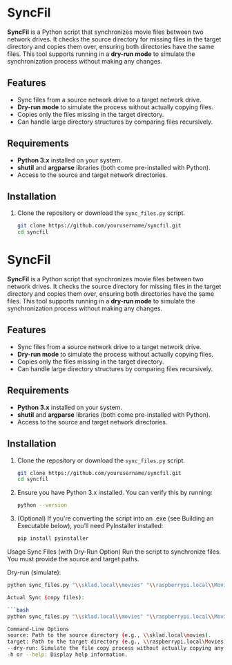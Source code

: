 # SyncFil

**SyncFil** is a Python script that synchronizes movie files between two network drives. It checks the source directory for missing files in the target directory and copies them over, ensuring both directories have the same files. This tool supports running in a **dry-run mode** to simulate the synchronization process without making any changes.

## Features

- Sync files from a source network drive to a target network drive.
- **Dry-run mode** to simulate the process without actually copying files.
- Copies only the files missing in the target directory.
- Can handle large directory structures by comparing files recursively.

## Requirements

- **Python 3.x** installed on your system.
- **shutil** and **argparse** libraries (both come pre-installed with Python).
- Access to the source and target network directories.

## Installation

1. Clone the repository or download the `sync_files.py` script.

   ```bash
   git clone https://github.com/yourusername/syncfil.git
   cd syncfil

# SyncFil

**SyncFil** is a Python script that synchronizes movie files between two network drives. It checks the source directory for missing files in the target directory and copies them over, ensuring both directories have the same files. This tool supports running in a **dry-run mode** to simulate the synchronization process without making any changes.

## Features

- Sync files from a source network drive to a target network drive.
- **Dry-run mode** to simulate the process without actually copying files.
- Copies only the files missing in the target directory.
- Can handle large directory structures by comparing files recursively.

## Requirements

- **Python 3.x** installed on your system.
- **shutil** and **argparse** libraries (both come pre-installed with Python).
- Access to the source and target network directories.

## Installation

1. Clone the repository or download the `sync_files.py` script.

   ```bash
   git clone https://github.com/yourusername/syncfil.git
   cd syncfil

2. Ensure you have Python 3.x installed.
You can verify this by running:

   ```bash
   python --version

3. (Optional)  If you're converting the script into an .exe (see Building an Executable below), you’ll need PyInstaller installed:

   ```bash
   pip install pyinstaller

Usage
Sync Files (with Dry-Run Option)
Run the script to synchronize files. You must provide the source and target paths.

Dry-run (simulate):

   ```bash
   python sync_files.py "\\sklad.local\\movies" "\\raspberrypi.local\\Movies" --dry-run

Actual Sync (copy files):

   ```bash
   python sync_files.py "\\sklad.local\\movies" "\\raspberrypi.local\\Movies"

Command-Line Options
source: Path to the source directory (e.g., \\sklad.local\movies).
target: Path to the target directory (e.g., \\raspberrypi.local\Movies).
--dry-run: Simulate the file copy process without actually copying any files.
-h or --help: Display help information.
